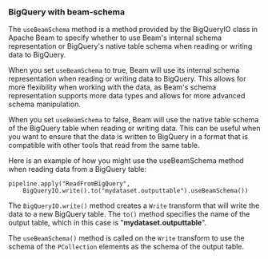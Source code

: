 <!--
Licensed under the Apache License, Version 2.0 (the "License");
you may not use this file except in compliance with the License.
You may obtain a copy of the License at

http://www.apache.org/licenses/LICENSE-2.0

Unless required by applicable law or agreed to in writing, software
distributed under the License is distributed on an "AS IS" BASIS,
WITHOUT WARRANTIES OR CONDITIONS OF ANY KIND, either express or implied.
See the License for the specific language governing permissions and
limitations under the License.
-->
### BigQuery with beam-schema

The `useBeamSchema` method is a method provided by the BigQueryIO class in Apache Beam to specify whether to use Beam's internal schema representation or BigQuery's native table schema when reading or writing data to BigQuery.

When you set `useBeamSchema` to true, Beam will use its internal schema representation when reading or writing data to BigQuery. This allows for more flexibility when working with the data, as Beam's schema representation supports more data types and allows for more advanced schema manipulation.

When you set `useBeamSchema` to false, Beam will use the native table schema of the BigQuery table when reading or writing data. This can be useful when you want to ensure that the data is written to BigQuery in a format that is compatible with other tools that read from the same table.

Here is an example of how you might use the useBeamSchema method when reading data from a BigQuery table:

```
pipeline.apply("ReadFromBigQuery",
    BigQueryIO.write().to("mydataset.outputtable").useBeamSchema())
```

The `BigQueryIO.write()` method creates a `Write` transform that will write the data to a new BigQuery table. The `to()` method specifies the name of the output table, which in this case is "**mydataset.outputtable**".

The `useBeamSchema()` method is called on the `Write` transform to use the schema of the `PCollection` elements as the schema of the output table.